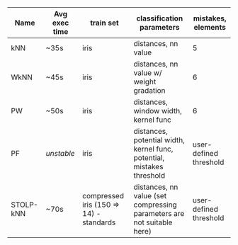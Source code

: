| Name | Avg exec time | train set | classification parameters | mistakes, elements  |
|-----------|---------------|------------------------------------------|-------------------------------------------------------------------------|------------------------|
| kNN | ~35s | iris | distances, nn value | 5 |
| WkNN | ~45s | iris | distances, nn value w/ weight gradation | 6 |
| PW | ~50s | iris | distances, window width, kernel func | 6 |
| PF | *unstable* | iris | distances, potential width, kernel func, potential, mistakes threshold  | user-defined threshold |
| STOLP-kNN | ~70s | compressed iris (150 => 14)  - standards | distances, nn value  (set compressing parameters are not suitable here) | user-defined threshold |
